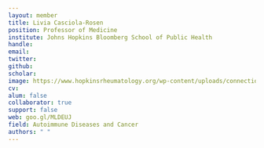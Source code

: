 ```yaml
---
layout: member
title: Livia Casciola-Rosen
position: Professor of Medicine
institute: Johns Hopkins Bloomberg School of Public Health
handle: 
email: 
twitter: 
github: 
scholar: 
image: https://www.hopkinsrheumatology.org/wp-content/uploads/connections-images/livia-casciola-rosen/CASCIOLA_original-5ebdd7c6a6bfcf671cd9b2eddb6fd9c3.jpg
cv: 
alum: false
collaborator: true 
support: false                         
web: goo.gl/MLDEUJ
field: Autoimmune Diseases and Cancer
authors: " "
---
```



